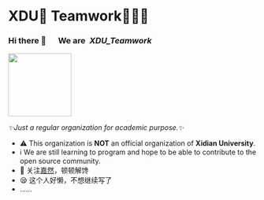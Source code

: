 # XDU🏫 Teamwork📖🧑‍🎓
### Hi there 👋 &emsp; We are&ensp;*XDU_Teamwork*
<img src="https://avatars.githubusercontent.com/u/150602874?s=200&v=4" width="128px" height="128px">

_✨Just a regular organization for academic purpose.✨_

- ⚠️ This organization is **NOT** an official organization of **Xidian University**.
- ℹ️ We are still learning to program and hope to be able to contribute to the open source community.
- 🤗 关注[嘉然](https://space.bilibili.com/672328094)，顿顿解馋
- 😪 这个人好懒，不想继续写了
- ……
